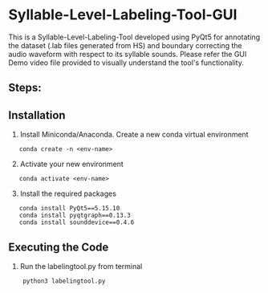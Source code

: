 # Syllable-Level-Labeling-Tool-GUI

This is a Syllable-Level-Labeling-Tool developed using PyQt5 for annotating the dataset (.lab files generated from HS) and boundary correcting the audio waveform with respect to its syllable sounds.
Please refer the GUI Demo video file provided to visually understand the tool's functionality.

Steps:
------
Installation
------------
1. Install Miniconda/Anaconda. Create a new conda virtual environment
```
   conda create -n <env-name>
```
2. Activate your new environment
```
   conda activate <env-name>
```
3. Install the required packages
```
   conda install PyQt5==5.15.10
   conda install pyqtgraph==0.13.3
   conda install sounddevice==0.4.6
```

Executing the Code
------------------
1. Run the labelingtool.py from terminal
```
    python3 labelingtool.py
```
